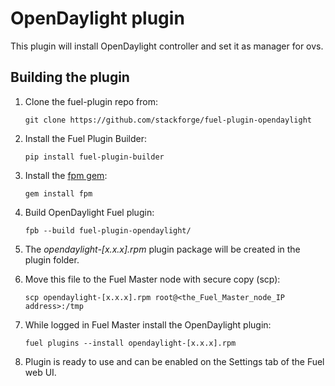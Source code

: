 OpenDaylight plugin
===================

This plugin will install OpenDaylight controller and set it as manager for ovs.


Building the plugin
-------------

1. Clone the fuel-plugin repo from:

    ``git clone https://github.com/stackforge/fuel-plugin-opendaylight``

2. Install the Fuel Plugin Builder:

    ``pip install fuel-plugin-builder``

3. Install the [fpm gem](https://github.com/jordansissel/fpm):

    ``gem install fpm``
    
4. Build OpenDaylight Fuel plugin:

   ``fpb --build fuel-plugin-opendaylight/``

5. The *opendaylight-[x.x.x].rpm* plugin package will be created in the plugin folder.
  
6. Move this file to the Fuel Master node with secure copy (scp):

   ``scp opendaylight-[x.x.x].rpm root@<the_Fuel_Master_node_IP address>:/tmp``

7. While logged in Fuel Master install the OpenDaylight plugin:

   ``fuel plugins --install opendaylight-[x.x.x].rpm``

8. Plugin is ready to use and can be enabled on the Settings tab of the Fuel web UI.
